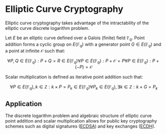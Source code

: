 # Elliptic Curve Cryptography

Elliptic curve cryptography takes advantage of the intractability of the elliptic curve discrete logarithm problem.

Let $E$ be an elliptic curve defined over a Galois (finite) field $\mathbb{F}_q$. Point addition forms a cyclic group
on $E(\mathbb{F}_q)$ with a generator point $G \in E(\mathbb{F}_q)$ and a point at infinite $\mathcal{O}$ such that:

$$
\forall P, Q \in E(\mathbb{F}_q) : P + Q = R \in E(\mathbb{F}_q)
\forall P \in E(\mathbb{F}_q) : P + \mathcal{O} = P
\forall P \in E(\mathbb{F}_q) : P + (-P) = \mathcal{O}
$$

Scalar multiplication is defined as iterative point addition such that:

$$
\forall P \in E(\mathbb{F}_q), k \in \mathbb{Z} : k \times P = P_k \in E(\mathbb{F}_q)
\forall P_k \in E(\mathbb{F}_q), \exists k \in \mathbb{Z} : k \times G = P_k
$$

## Application

The discrete logarithm problem and algebraic structure of elliptic curve point addition and scalar multiplication
allows for public key cryptography schemes such as digital signatures
([ECDSA](https://en.wikipedia.org/wiki/Elliptic_Curve_Digital_Signature_Algorithm)) and key exchanges
([ECDH](https://en.wikipedia.org/wiki/Elliptic-curve_Diffie%E2%80%93Hellman)).
